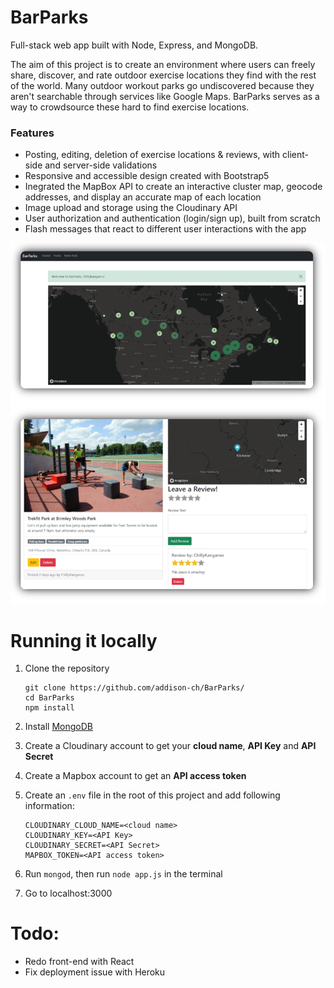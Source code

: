 # BarParks
Full-stack web app built with Node, Express, and MongoDB. 

The aim of this project is to create an environment where users can freely share, discover, and rate outdoor exercise locations they find with the rest of the world. Many outdoor workout parks go undiscovered because they aren't searchable through services like Google Maps. BarParks serves as a way to crowdsource these hard to find exercise locations. 

### Features
- Posting, editing, deletion of exercise locations & reviews, with client-side and server-side validations
- Responsive and accessible design created with Bootstrap5
- Inegrated the MapBox API to create an interactive cluster map, geocode addresses, and display an accurate map of each location
- Image upload and storage using the Cloudinary API
- User authorization and authentication (login/sign up), built from scratch
- Flash messages that react to different user interactions with the app

![image](image.png)


# Running it locally
1. Clone the repository

   ```
   git clone https://github.com/addison-ch/BarParks/
   cd BarParks
   npm install 
   ```

2. Install [MongoDB](https://www.mongodb.com/)

3. Create a Cloudinary account to get your **cloud name**, **API Key** and **API Secret**

4. Create a Mapbox account to get an **API access token**

5. Create an `.env` file in the root of this project and add following information:

   ```
   CLOUDINARY_CLOUD_NAME=<cloud name>
   CLOUDINARY_KEY=<API Key>
   CLOUDINARY_SECRET=<API Secret>
   MAPBOX_TOKEN=<API access token>
   ```

6. Run `mongod`, then run  `node app.js` in the terminal
7. Go to localhost:3000


# Todo:
- Redo front-end with React
- Fix deployment issue with Heroku


